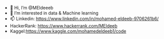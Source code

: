 - 👋 Hi, I’m @MEldeeeb
- 👀 I’m interested in data & Machine learning
- 📫 Linkedin: https://www.linkedin.com/in/mohamed-eldeeb-9706261b6/
- HackerRank: https://www.hackerrank.com/MEldeeb
- Kaggel:https://www.kaggle.com/mohamedeldeeb1/code

<!---
MEldeeeb/MEldeeeb is a ✨ special ✨ repository because its `README.md` (this file) appears on your GitHub profile.
You can click the Preview link to take a look at your changes.
--->
